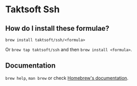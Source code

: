 # Taktsoft Ssh

## How do I install these formulae?

`brew install taktsoft/ssh/<formula>`

Or `brew tap taktsoft/ssh` and then `brew install <formula>`.

## Documentation

`brew help`, `man brew` or check [Homebrew's documentation](https://docs.brew.sh).

